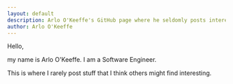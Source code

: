 ```yaml
---
layout: default
description: Arlo O'Keeffe's GitHub page where he seldomly posts interesting stuff.
author: Arlo O'Keeffe
---
```

Hello,

my name is Arlo O'Keeffe. I am a Software Engineer.

This is where I rarely post stuff that I think others might find interesting.
